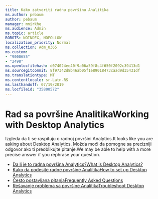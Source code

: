 ```yaml
---
title: Kako zatvoriti radnu površinu Analitika
ms.author: pebaum
author: pebaum
manager: mnirkhe
ms.audience: Admin
ms.topic: article
ROBOTS: NOINDEX, NOFOLLOW
localization_priority: Normal
ms.collection: Adm_O365
ms.custom:
- "9000655"
- "2498"
ms.openlocfilehash: d074024ee40f9a06a59f8c4f650f2092c39413d1
ms.sourcegitcommit: 8f97342d8b46ab05f1e89018473caad9d35431df
ms.translationtype: MT
ms.contentlocale: sr-Latn-RS
ms.lasthandoff: 07/19/2019
ms.locfileid: "35800572"
---
```

# <a name="working-with-desktop-analytics"></a><span data-ttu-id="b48cc-102">Rad sa površine Analitika</span><span class="sxs-lookup"><span data-stu-id="b48cc-102">Working with Desktop Analytics</span></span>

<span data-ttu-id="b48cc-103">Izgleda da ti se raspituju o radnoj površini Analytics.</span><span class="sxs-lookup"><span data-stu-id="b48cc-103">It looks like you are asking about Desktop Analytics.</span></span> <span data-ttu-id="b48cc-104">Možda moći da pomogne sa precizniji odgovor ako ti preoblikujte pitanje.</span><span class="sxs-lookup"><span data-stu-id="b48cc-104">We may be able to help with a more precise answer if you rephrase your question.</span></span>

- [<span data-ttu-id="b48cc-105">Da li je to radna površina Analytics?</span><span class="sxs-lookup"><span data-stu-id="b48cc-105">What is Desktop Analytics?</span></span>](https://docs.microsoft.com/sccm/desktop-analytics/overview)
- [<span data-ttu-id="b48cc-106">Kako da podesite radne površine Analitika</span><span class="sxs-lookup"><span data-stu-id="b48cc-106">How to set up Desktop Analytics</span></span>](https://docs.microsoft.com/sccm/desktop-analytics/set-up)
- [<span data-ttu-id="b48cc-107">Često postavljana pitanja</span><span class="sxs-lookup"><span data-stu-id="b48cc-107">Frequently Asked Questions</span></span>](https://docs.microsoft.com/sccm/desktop-analytics/faq)
- [<span data-ttu-id="b48cc-108">Rešavanje problema sa površine Analitika</span><span class="sxs-lookup"><span data-stu-id="b48cc-108">Troubleshoot Desktop Analytics</span></span>](https://docs.microsoft.com/sccm/desktop-analytics/troubleshooting)